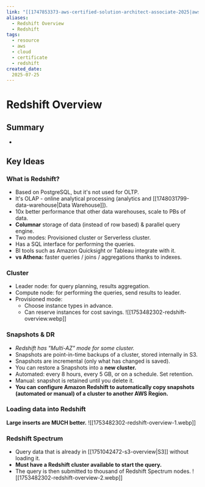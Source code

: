 ```yaml
---
link: "[[1747853373-aws-certified-solution-architect-associate-2025|aws Certified Solution Architect Associate 2025]]"
aliases: 
  - Redshift Overview
  - Redshift
tags:
  - resource
  - aws
  - cloud
  - certificate
  - redshift
created_date:
  2025-07-25
---
```

# Redshift Overview
## Summary
- 

## Key Ideas
### What is Redshift?
- Based on PostgreSQL, but it's not used for OLTP.
- It's OLAP - online analytical processing (analytics and [[1748031799-data-warehouse|Data Warehouse]]).
- 10x better performance that other data warehouses, scale to PBs of data.
- **Columnar** storage of data (instead of row based) & parallel query engine.
- Two modes: Provisioned cluster or Serverless cluster.
- Has a SQL interface for performing the queries.
- BI tools such as Amazon Quicksight or Tableau integrate with it.
- **vs Athena:** faster queries / joins / aggregations thanks to indexes.

### Cluster
- Leader node: for query planning, results aggregation.
- Compute node: for performing the queries, send results to leader.
- Provisioned mode:
  - Choose instance types in advance.
  - Can reserve instances for cost savings.
![[1753482302-redshift-overview.webp]]

### Snapshots & DR
- *Redshift has "Multi-AZ" mode for some cluster.*
- Snapshots are point-in-time backups of a cluster, stored internally in S3.
- Snapshots are incremental (only what has changed is saved).
- You can restore a Snapshots into a **new cluster.**
- Automated: every 8 hours, every 5 GB, or on a schedule. Set retention.
- Manual: snapshot is retained until you delete it.
- **You can configure Amazon Redshift to automatically copy snapshots (automated or manual) of a cluster to another AWS Region.**

### Loading data into Redshift
**Large inserts are MUCH better.**
![[1753482302-redshift-overview-1.webp]]

### Redshift Spectrum
- Query data that is already in [[1751042472-s3-overview|S3]] without loading it.
- **Must have a Redshift cluster available to start the query.**
- The query is then submitted to thousand of Redshift Spectrum nodes.
![[1753482302-redshift-overview-2.webp]]

